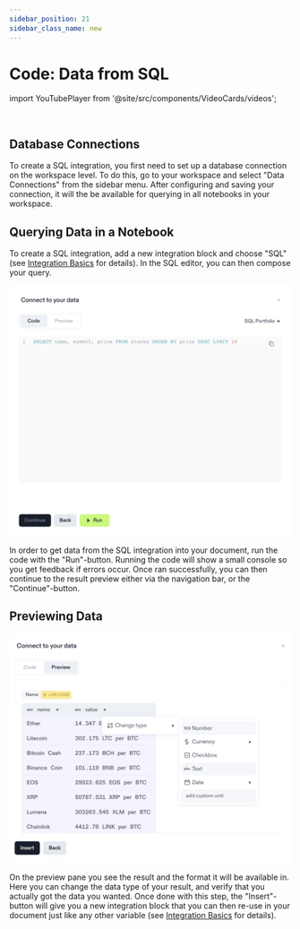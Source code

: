 ```yaml
---
sidebar_position: 21
sidebar_class_name: new
---
```


# Code: Data from SQL

import YouTubePlayer from '@site/src/components/VideoCards/videos';

<YouTubePlayer videoId="irTKNI61DPA" thumbnailUrl="/docs/img/thumbnails/thumbnail-sql-integrations.png" />

<br />

## Database Connections

To create a SQL integration, you first need to set up a database connection on the workspace level. To do this, go to your workspace and select "Data Connections" from the sidebar menu. After configuring and saving your connection, it will the be available for querying in all notebooks in your workspace.

## Querying Data in a Notebook

To create a SQL integration, add a new integration block and choose "SQL" (see [Integration Basics](/docs/integrations/basics) for details). In the SQL editor, you can then compose your query.

![code editor](./img/sql-editor.png)

In order to get data from the SQL integration into your document, run the code with the "Run"-button. Running the code will show a small console so you get feedback if errors occur. Once ran successfully, you can then continue to the result preview either via the navigation bar, or the "Continue"-button.

## Previewing Data

![result preview](./img/code-preview.png)

On the preview pane you see the result and the format it will be available in. Here you can change the data type of your result, and verify that you actually got the data you wanted. Once done with this step, the "Insert"-button will give you a new integration block that you can then re-use in your document just like any other variable (see [Integration Basics](/docs/integrations/basics) for details).
